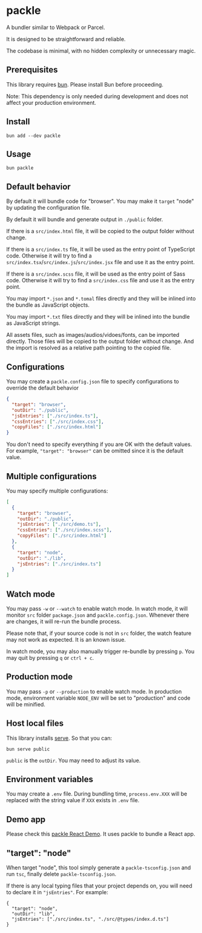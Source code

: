 # packle

A bundler similar to Webpack or Parcel.

It is designed to be straightforward and reliable.

The codebase is minimal, with no hidden complexity or unnecessary magic.

## Prerequisites

This library requires [bun](https://bun.sh/docs/installation). Please install Bun before proceeding.

Note: This dependency is only needed during development and does not affect your production environment.

## Install

```
bun add --dev packle
```

## Usage

```
bun packle
```

## Default behavior

By default it will bundle code for "browser". You may make it `target` "node" by updating the configuration file.

By default it will bundle and generate output in `./public` folder.

If there is a `src/index.html` file, it will be copied to the output folder without change.

If there is a `src/index.ts` file, it will be used as the entry point of TypeScript code.
Otherwise it will try to find a `src/index.tsx`/`src/index.js`/`src/index.jsx` file and use it as the entry point.

If there is a `src/index.scss` file, it will be used as the entry point of Sass code.
Otherwise it will try to find a `src/index.css` file and use it as the entry point.

You may import `*.json` and `*.tomal` files directly and they will be inlined into the bundle as JavaScript objects.

You may import `*.txt` files directly and they will be inlined into the bundle as JavaScript strings.

All assets files, such as images/audios/vidoes/fonts, can be imported directly.
Those files will be copied to the output folder without change.
And the import is resolved as a relative path pointing to the copied file.

## Configurations

You may create a `packle.config.json` file to specify configurations to override the default behavior

```json
{
  "target": "browser",
  "outDir": "./public",
  "jsEntries": ["./src/index.ts"],
  "cssEntries": ["./src/index.css"],
  "copyFiles": ["./src/index.html"]
}
```

You don't need to specify everything if you are OK with the default values.
For example, `"target": "browser"` can be omitted since it is the default value.

## Multiple configurations

You may specify multiple configurations:

```json
[
  {
    "target": "browser",
    "outDir": "./public",
    "jsEntries": ["./src/demo.ts"],
    "cssEntries": ["./src/index.scss"],
    "copyFiles": ["./src/index.html"]
  },
  {
    "target": "node",
    "outDir": "./lib",
    "jsEntries": ["./src/index.ts"]
  }
]
```

## Watch mode

You may pass `-w` or `--watch` to enable watch mode.
In watch mode, it will monitor `src` folder `package.json` and `packle.config.json`. Whenever there are changes, it will re-run the bundle process.

Please note that, if your source code is not in `src` folder, the watch feature may not work as expected. It is an known issue.

In watch mode, you may also manually trigger re-bundle by pressing `p`.
You may quit by pressing `q` or `ctrl + c`.

## Production mode

You may pass `-p` or `--production` to enable watch mode.
In production mode, environment variable `NODE_ENV` will be set to "production" and code will be minified.

## Host local files

This library installs [serve](https://www.npmjs.com/package/serve). So that you can:

```
bun serve public
```

`public` is the `outDir`. You may need to adjust its value.

## Environment variables

You may create a `.env` file.
During bundling time, `process.env.XXX` will be replaced with the string value if `XXX` exists in `.env` file.

## Demo app

Please check this [packle React Demo](https://github.com/tylerlong/packle-react-demo).
It uses packle to bundle a React app.

## "target": "node"

When target "node", this tool simply generate a `packle-tsconfig.json` and run `tsc`, finally delete `packle-tsconfig.json`.

If there is any local typing files that your project depends on, you will need to declare it in `"jsEntries"`. For example:

```
{
  "target": "node",
  "outDir": "lib",
  "jsEntries": ["./src/index.ts", "./src/@types/index.d.ts"]
}
```
